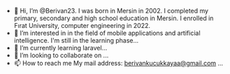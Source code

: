 - 👋 Hi, I’m @Berivan23. I was born in Mersin in 2002. I completed my primary, secondary and high school education in Mersin. I enrolled in Fırat University, computer engineering in 2022.
- 👀 I’m interested in in the field of mobile applications and artificial intelligence. I'm still in the learning phase...
- 🌱 I’m currently learning laravel...
- 💞️ I’m looking to collaborate on ...
- 📫 How to reach me My mail address: berivankucukkayaa@gmail.com ...

<!---
Berivan23/Berivan23 is a ✨ special ✨ repository because its `README.md` (this file) appears on your GitHub profile.
You can click the Preview link to take a look at your changes.
--->
